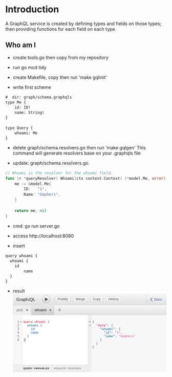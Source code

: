 # Introduction

A GraphQL service is created by defining types and fields on those types; then providing functions for each field on each type. 

## Who am I

- create tools.go then copy from my repository
- run go mod tidy
- create Makefile, copy then run 'make gqlinit'

- write first scheme
```gql
#  dir: graph/schema.graphqls
type Me {
	id: ID!
	name: String!
}

type Query {
	whoami: Me
}
```

- delete graph/schema.resolvers.go then run 'make gqlgen'
This command will generate resolvers base on your .graphqls file

- update: graph/schema.resolvers.go

```go
// Whoami is the resolver for the whoami field.
func (r *queryResolver) Whoami(ctx context.Context) (*model.Me, error) {
	me := &model.Me{
		ID:   "1",
		Name: "Gophers",
	}

	return me, nil
}
```

- cmd: go run server.go

- access http://localhost:8080

- insert

```gql
query whoami {
  whoami {
    id
		name    
  }
}
```

- result
![result](https://raw.githubusercontent.com/ngoctd314/gql-stepbystep/1-introduction/whoami.png)